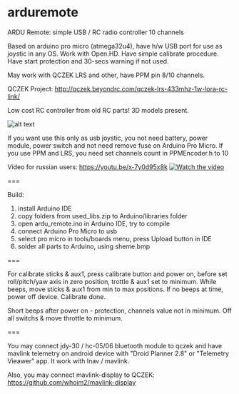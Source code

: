 # arduremote
ARDU Remote: simple USB / RC radio controller 10 channels

Based on arduino pro micro (atmega32u4), have h/w USB port for use as joystic in any OS.
Work with Open.HD.
Have simple calibrate procedure.
Have start protection and 30-secs warning if not used.

May work with QCZEK LRS and other, have PPM pin 8/10 channels.

QCZEK Project: http://qczek.beyondrc.com/qczek-lrs-433mhz-1w-lora-rc-link/

Low cost RC controller from old RC parts! 3D models present.

![alt text](https://github.com/whoim2/arduremote/blob/master/sheme.bmp?raw=true)

If you want use this only as usb joystic, you not need battery, power module, power switch and not need remove fuse on Arduino Pro Micro.
If you use PPM and LRS, you need set channels count in PPMEncoder.h to 10


Video for russian users: https://youtu.be/x-7y0d95x8k
[![Watch the video](https://github.com/whoim2/arduremote/blob/master/photo_title.jpg?raw=true)](https://youtu.be/x-7y0d95x8k)

===

Build:
1) install Arduino IDE
2) copy folders from used_libs.zip to Arduino/libraries folder
3) open ardu_remote.ino in Arduino IDE, try to compile
4) connect Arduino Pro Micro to usb
5) select pro micro in tools/boards menu, press Upload button in IDE
6) solder all parts to Arduino, using sheme.bmp

===

For calibrate sticks & aux1, press calibrate button and power on, before set roll/pitch/yaw axis in zero position, trottle & aux1 set to minimum. While beeps, move sticks & aux1 from min to max positions.
If no beeps at time, power off device. Calibrate done.

Short beeps after power on - protection, channels value not in minimum. Off all switchs & move throttle to minimum.

===

You may connect jdy-30 / hc-05/06 bluetooth module to qczek and have mavlink telemetry on android device with "Droid Planner 2.8" or "Telemetry Vieawer" app. It work with Inav / mavlink.

Also, you may connect mavlink-display to QCZEK:
https://github.com/whoim2/mavlink-display
